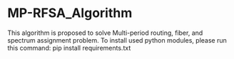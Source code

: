 # MP-RFSA_Algorithm
This algorithm is proposed to solve Multi-period routing, fiber, and spectrum assignment problem.
To install used python modules, please run this command:
pip install requirements.txt
